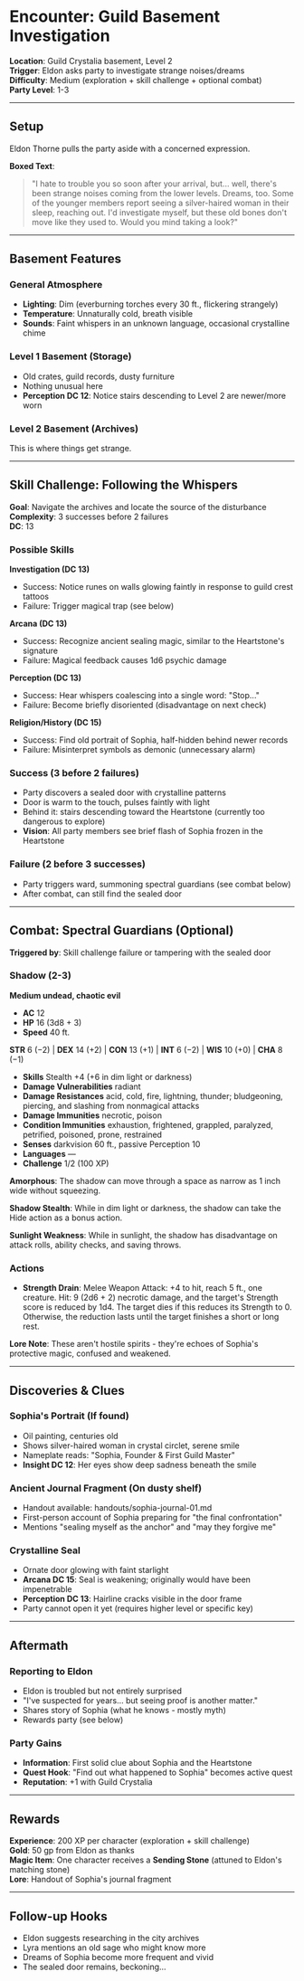 # Encounter: Guild Basement Investigation

**Location**: Guild Crystalia basement, Level 2  
**Trigger**: Eldon asks party to investigate strange noises/dreams  
**Difficulty**: Medium (exploration + skill challenge + optional combat)  
**Party Level**: 1-3

---

## Setup

Eldon Thorne pulls the party aside with a concerned expression.

**Boxed Text**:
> "I hate to trouble you so soon after your arrival, but... well, there's been strange noises coming from the lower levels. Dreams, too. Some of the younger members report seeing a silver-haired woman in their sleep, reaching out. I'd investigate myself, but these old bones don't move like they used to. Would you mind taking a look?"

---

## Basement Features

### General Atmosphere
- **Lighting**: Dim (everburning torches every 30 ft., flickering strangely)
- **Temperature**: Unnaturally cold, breath visible
- **Sounds**: Faint whispers in an unknown language, occasional crystalline chime

### Level 1 Basement (Storage)
- Old crates, guild records, dusty furniture
- Nothing unusual here
- **Perception DC 12**: Notice stairs descending to Level 2 are newer/more worn

### Level 2 Basement (Archives)
This is where things get strange.

---

## Skill Challenge: Following the Whispers

**Goal**: Navigate the archives and locate the source of the disturbance  
**Complexity**: 3 successes before 2 failures  
**DC**: 13

### Possible Skills

**Investigation (DC 13)**
- Success: Notice runes on walls glowing faintly in response to guild crest tattoos
- Failure: Trigger magical trap (see below)

**Arcana (DC 13)**
- Success: Recognize ancient sealing magic, similar to the Heartstone's signature
- Failure: Magical feedback causes 1d6 psychic damage

**Perception (DC 13)**
- Success: Hear whispers coalescing into a single word: "Stop..."
- Failure: Become briefly disoriented (disadvantage on next check)

**Religion/History (DC 15)**
- Success: Find old portrait of Sophia, half-hidden behind newer records
- Failure: Misinterpret symbols as demonic (unnecessary alarm)

### Success (3 before 2 failures)
- Party discovers a sealed door with crystalline patterns
- Door is warm to the touch, pulses faintly with light
- Behind it: stairs descending toward the Heartstone (currently too dangerous to explore)
- **Vision**: All party members see brief flash of Sophia frozen in the Heartstone

### Failure (2 before 3 successes)
- Party triggers ward, summoning spectral guardians (see combat below)
- After combat, can still find the sealed door

---

## Combat: Spectral Guardians (Optional)

**Triggered by**: Skill challenge failure or tampering with the sealed door

### Shadow (2-3)
**Medium undead, chaotic evil**

- **AC** 12
- **HP** 16 (3d8 + 3)
- **Speed** 40 ft.

**STR** 6 (−2) | **DEX** 14 (+2) | **CON** 13 (+1) | **INT** 6 (−2) | **WIS** 10 (+0) | **CHA** 8 (−1)

- **Skills** Stealth +4 (+6 in dim light or darkness)
- **Damage Vulnerabilities** radiant
- **Damage Resistances** acid, cold, fire, lightning, thunder; bludgeoning, piercing, and slashing from nonmagical attacks
- **Damage Immunities** necrotic, poison
- **Condition Immunities** exhaustion, frightened, grappled, paralyzed, petrified, poisoned, prone, restrained
- **Senses** darkvision 60 ft., passive Perception 10
- **Languages** —
- **Challenge** 1/2 (100 XP)

**Amorphous**: The shadow can move through a space as narrow as 1 inch wide without squeezing.

**Shadow Stealth**: While in dim light or darkness, the shadow can take the Hide action as a bonus action.

**Sunlight Weakness**: While in sunlight, the shadow has disadvantage on attack rolls, ability checks, and saving throws.

### Actions
- **Strength Drain**: Melee Weapon Attack: +4 to hit, reach 5 ft., one creature. Hit: 9 (2d6 + 2) necrotic damage, and the target's Strength score is reduced by 1d4. The target dies if this reduces its Strength to 0. Otherwise, the reduction lasts until the target finishes a short or long rest.

**Lore Note**: These aren't hostile spirits - they're echoes of Sophia's protective magic, confused and weakened.

---

## Discoveries & Clues

### Sophia's Portrait (If found)
- Oil painting, centuries old
- Shows silver-haired woman in crystal circlet, serene smile
- Nameplate reads: "Sophia, Founder & First Guild Master"
- **Insight DC 12**: Her eyes show deep sadness beneath the smile

### Ancient Journal Fragment (On dusty shelf)
- Handout available: handouts/sophia-journal-01.md
- First-person account of Sophia preparing for "the final confrontation"
- Mentions "sealing myself as the anchor" and "may they forgive me"

### Crystalline Seal
- Ornate door glowing with faint starlight
- **Arcana DC 15**: Seal is weakening; originally would have been impenetrable
- **Perception DC 13**: Hairline cracks visible in the door frame
- Party cannot open it yet (requires higher level or specific key)

---

## Aftermath

### Reporting to Eldon
- Eldon is troubled but not entirely surprised
- "I've suspected for years... but seeing proof is another matter."
- Shares story of Sophia (what he knows - mostly myth)
- Rewards party (see below)

### Party Gains
- **Information**: First solid clue about Sophia and the Heartstone
- **Quest Hook**: "Find out what happened to Sophia" becomes active quest
- **Reputation**: +1 with Guild Crystalia

---

## Rewards

**Experience**: 200 XP per character (exploration + skill challenge)  
**Gold**: 50 gp from Eldon as thanks  
**Magic Item**: One character receives a **Sending Stone** (attuned to Eldon's matching stone)  
**Lore**: Handout of Sophia's journal fragment

---

## Follow-up Hooks

- Eldon suggests researching in the city archives
- Lyra mentions an old sage who might know more
- Dreams of Sophia become more frequent and vivid
- The sealed door remains, beckoning...